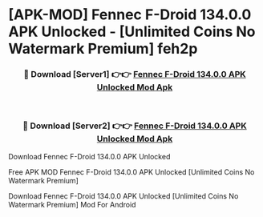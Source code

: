 # [APK-MOD] Fennec F-Droid 134.0.0 APK Unlocked - [Unlimited Coins No Watermark Premium] feh2p



<div align="center">
<h3>🔴 Download [Server1] 👉👉 <a href="https://momento.my/?title=Fennec_F-Droid_134.0.0_APK_Unlocked">Fennec F-Droid 134.0.0 APK Unlocked Mod Apk</a></h3><br>

<h3>🔴 Download [Server2] 👉👉 <a href="https://momento.my/?title=Fennec_F-Droid_134.0.0_APK_Unlocked">Fennec F-Droid 134.0.0 APK Unlocked Mod Apk</a></h3>
</div>



Download Fennec F-Droid 134.0.0 APK Unlocked 

Free APK MOD Fennec F-Droid 134.0.0 APK Unlocked [Unlimited Coins No Watermark Premium]

Download Fennec F-Droid 134.0.0 APK Unlocked [Unlimited Coins No Watermark Premium] Mod For Android
